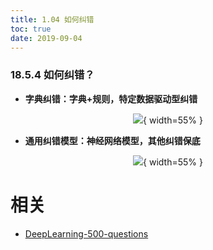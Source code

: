 ```yaml
---
title: 1.04 如何纠错
toc: true
date: 2019-09-04
---
```


### 18.5.4 如何纠错？

- **字典纠错：字典+规则，特定数据驱动型纠错**

<center>

![](http://images.iterate.site/blog/image/20190722/u6BP1rDesxeX.jpg?imageslim){ width=55% }

</center>


- **通用纠错模型：神经网络模型，其他纠错保底**

<center>

![](http://images.iterate.site/blog/image/20190722/FRhlA6ncPkIR.jpg?imageslim){ width=55% }

</center>





# 相关

- [DeepLearning-500-questions](https://github.com/scutan90/DeepLearning-500-questions)
